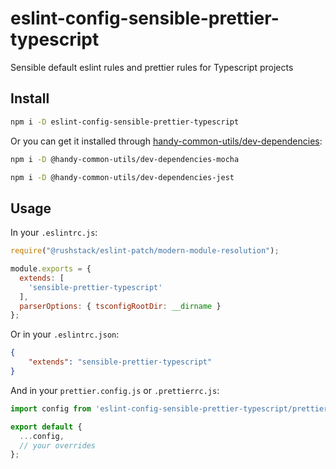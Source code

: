 # eslint-config-sensible-prettier-typescript

Sensible default eslint rules and prettier rules for Typescript projects

## Install

```sh
npm i -D eslint-config-sensible-prettier-typescript
```

Or you can get it installed through [handy-common-utils/dev-dependencies](https://github.com/handy-common-utils/dev-dependencies):

```sh
npm i -D @handy-common-utils/dev-dependencies-mocha
```

```sh
npm i -D @handy-common-utils/dev-dependencies-jest
```

## Usage

In your `.eslintrc.js`:
```javascript
require("@rushstack/eslint-patch/modern-module-resolution");

module.exports = {
  extends: [
    'sensible-prettier-typescript'
  ],
  parserOptions: { tsconfigRootDir: __dirname }
};
```

Or in your `.eslintrc.json`:

```json
{
    "extends": "sensible-prettier-typescript"
}
```

And in your `prettier.config.js` or `.prettierrc.js`:

```javascript
import config from 'eslint-config-sensible-prettier-typescript/prettier.config';

export default {
  ...config,
  // your overrides
};
```
